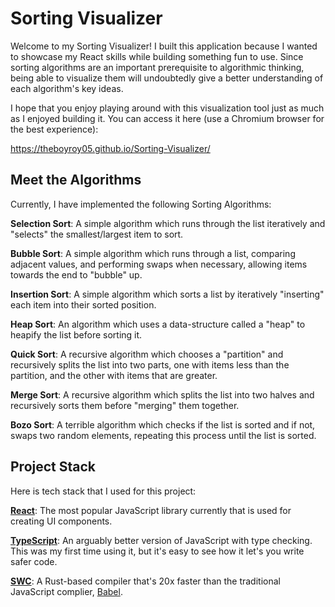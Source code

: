 # Sorting Visualizer

Welcome to my Sorting Visualizer! I built this application because I wanted to showcase my React skills while building something fun to use. Since sorting algorithms are an important prerequisite to algorithmic thinking, being able to visualize them will undoubtedly give a better understanding of each algorithm's key ideas.

I hope that you enjoy playing around with this visualization tool just as much as I enjoyed building it. You can access it here (use a Chromium browser for the best experience): 

https://theboyroy05.github.io/Sorting-Visualizer/

## Meet the Algorithms
Currently, I have implemented the following Sorting Algorithms:

**Selection Sort**: A simple algorithm which runs through the list iteratively and "selects" the smallest/largest item to sort.

**Bubble Sort**: A simple algorithm which runs through a list, comparing adjacent values, and performing swaps when necessary, allowing items towards the end to "bubble" up.

**Insertion Sort**: A simple algorithm which sorts a list by iteratively "inserting" each item into their sorted position.

**Heap Sort**: An algorithm which uses a data-structure called a "heap" to heapify the list before sorting it.

**Quick Sort**: A recursive algorithm which chooses a "partition" and recursively splits the list into two parts, one with items less than the partition, and the other with items that are greater.

**Merge Sort**: A recursive algorithm which splits the list into two halves and recursively sorts them before "merging" them together.

**Bozo Sort**: A terrible algorithm which checks if the list is sorted and if not, swaps two random elements, repeating this process until the list is sorted.

## Project Stack
Here is tech stack that I used for this project:

[**React**](https://react.dev/): The most popular JavaScript library currently that is used for creating UI components.

[**TypeScript**](https://www.typescriptlang.org/): An arguably better version of JavaScript with type checking. This was my first time using it, but it's easy to see how it let's you write safer code.

[**SWC**](https://swc.rs/): A Rust-based compiler that's 20x faster than the traditional JavaScript complier, [Babel](https://babeljs.io/).